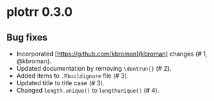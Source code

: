 # plotrr 0.3.0

## Bug fixes
- Incorporated [https://github.com/kbroman](kbroman) changes (# 1, @kbroman).
- Updated documentation by removing `\dontrun{}` (# 2).
- Added items to `.Rbuildignore` file (# 3).
- Updated title to title case (# 3).
- Changed `length.unique()` to `lengthunique()` (# 4).
